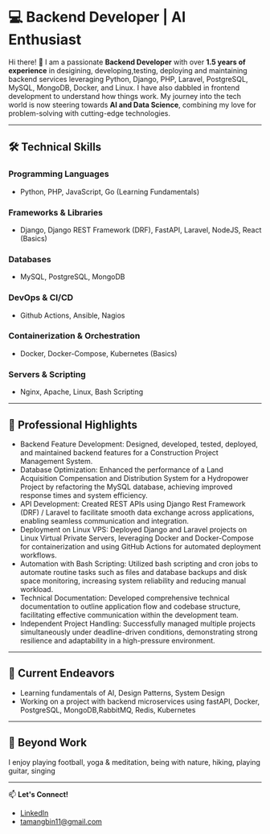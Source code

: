 <!--
**PrabinTmz/prabintmz** is a ✨ _special_ ✨ repository because its `README.md` (this file) appears on your GitHub profile.

Here are some ideas to get you started:

- 🔭 I’m currently working on ...
- 🌱 I’m currently learning ...
- 👯 I’m looking to collaborate on ...
- 🤔 I’m looking for help with ...
- 💬 Ask me about ...
- 📫 How to reach me: ...
- 😄 Pronouns: ...
- ⚡ Fun fact: ...
-->

# 💻 Backend Developer | AI Enthusiast

Hi there! 👋 I am a passionate **Backend Developer** with over **1.5 years of experience** in desigining, developing,testing, deploying and maintaining backend services leveraging Python, Django, PHP, Laravel, PostgreSQL, MySQL, MongoDB, Docker, and Linux. I have also dabbled in frontend development to understand how things work. My journey into the tech world is now steering towards **AI and Data Science**, combining my love for problem-solving with cutting-edge technologies.

---

## 🛠️ **Technical Skills**
### **Programming Languages**
- Python, PHP, JavaScript, Go (Learning Fundamentals)

### **Frameworks & Libraries**
- Django, Django REST Framework (DRF), FastAPI, Laravel, NodeJS, React (Basics)

### **Databases**
- MySQL, PostgreSQL, MongoDB

### **DevOps & CI/CD**
- Github Actions, Ansible, Nagios

### **Containerization & Orchestration**
- Docker, Docker-Compose, Kubernetes (Basics)

### **Servers & Scripting**
- Nginx, Apache, Linux, Bash Scripting

---

## 🌟 **Professional Highlights**
- Backend Feature Development: Designed, developed, tested, deployed, and maintained backend features for a Construction Project Management System.
- Database Optimization: Enhanced the performance of a Land Acquisition Compensation and
Distribution System for a Hydropower Project by refactoring the MySQL database, achieving improved
response times and system efficiency.
- API Development: Created REST APIs using Django Rest Framework (DRF) / Laravel to facilitate
smooth data exchange across applications, enabling seamless communication and integration.
- Deployment on Linux VPS: Deployed Django and Laravel projects on Linux Virtual Private Servers,
leveraging Docker and Docker-Compose for containerization and using GitHub Actions for automated
deployment workflows.
- Automation with Bash Scripting: Utilized bash scripting and cron jobs to automate routine tasks such
as files and database backups and disk space monitoring, increasing system reliability and reducing
manual workload.
- Technical Documentation: Developed comprehensive technical documentation to outline application
flow and codebase structure, facilitating effective communication within the development team.
- Independent Project Handling: Successfully managed multiple projects simultaneously under
deadline-driven conditions, demonstrating strong resilience and adaptability in a high-pressure
environment.

---

## 🌱 **Current Endeavors**
- Learning fundamentals of AI, Design Patterns, System Design 
- Working on a project with backend microservices using fastAPI, Docker, PostgreSQL, MongoDB,RabbitMQ, Redis, Kubernetes
---

## 🙌 **Beyond Work**
I enjoy playing football, yoga & meditation, being with nature, hiking, playing guitar, singing

---

📫 **Let's Connect!**
- [LinkedIn](https://www.linkedin.com/in/prabin-tamang-nepal)
- tamangbin11@gmail.com